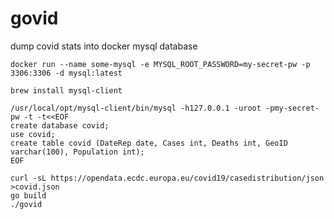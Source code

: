 # govid


dump covid stats into docker mysql database

```
docker run --name some-mysql -e MYSQL_ROOT_PASSWORD=my-secret-pw -p 3306:3306 -d mysql:latest
```

```
brew install mysql-client
```

```
/usr/local/opt/mysql-client/bin/mysql -h127.0.0.1 -uroot -pmy-secret-pw -t -t<<EOF
create database covid;
use covid;
create table covid (DateRep date, Cases int, Deaths int, GeoID varchar(100), Population int);
EOF
```

```
curl -sL https://opendata.ecdc.europa.eu/covid19/casedistribution/json >covid.json
go build
./govid
```
